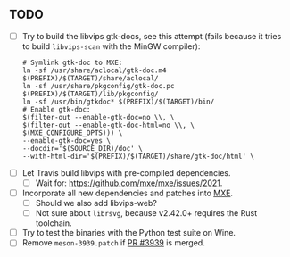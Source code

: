 ## TODO
- [ ] Try to build the libvips gtk-docs, see this attempt (fails because it tries to build `libvips-scan` with the MinGW compiler):
  ```
  # Symlink gtk-doc to MXE:
  ln -sf /usr/share/aclocal/gtk-doc.m4 $(PREFIX)/$(TARGET)/share/aclocal/
  ln -sf /usr/share/pkgconfig/gtk-doc.pc $(PREFIX)/$(TARGET)/lib/pkgconfig/
  ln -sf /usr/bin/gtkdoc* $(PREFIX)/$(TARGET)/bin/
  # Enable gtk-doc:
  $(filter-out --enable-gtk-doc=no \\, \
  $(filter-out --enable-gtk-doc-html=no \\, \
  $(MXE_CONFIGURE_OPTS))) \
  --enable-gtk-doc=yes \
  --docdir='$(SOURCE_DIR)/doc' \
  --with-html-dir='$(PREFIX)/$(TARGET)/share/gtk-doc/html' \
  ```
- [ ] Let Travis build libvips with pre-compiled dependencies.
  - [ ] Wait for: https://github.com/mxe/mxe/issues/2021.
- [ ] Incorporate all new dependencies and patches into [MXE](https://github.com/mxe/mxe).
  - [ ] Should we also add libvips-web?
  - [ ] Not sure about `librsvg`, because v2.42.0+ requires the Rust toolchain.
- [ ] Try to test the binaries with the Python test suite on Wine.
- [ ] Remove `meson-3939.patch` if [PR #3939](https://github.com/mesonbuild/meson/pull/3939) is merged.
